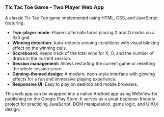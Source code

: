 ### Tic Tac Toe Game - Two Player Web App

A classic Tic Tac Toe game implemented using HTML, CSS, and JavaScript featuring:

- **Two-player mode:** Players alternate turns placing X and O marks on a 3x3 grid.
- **Winning detection:** Auto-detects winning conditions with visual blinking effect on the winning cells.
- **Scoreboard:** Keeps track of the total wins for X, O, and the number of draws in the current session.
- **Session management:** Allows restarting the current game or resetting the whole session score.
- **Gaming-themed design:** A modern, neon-style interface with glowing effects for a fun and immersive playing experience.
- **Responsive UI:** Easy to play on desktop and mobile browsers.

This web app can be wrapped into a native Android app using WebView for publishing on the Google Play Store. It serves as a great beginner-friendly project for practicing JavaScript, DOM manipulation, game logic, and UI/UX design.
